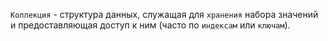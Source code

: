 `Коллекция` - структура данных, служащая для `хранения` набора значений и предоставляющая доступ к ним (часто по `индексам` или `ключам`).